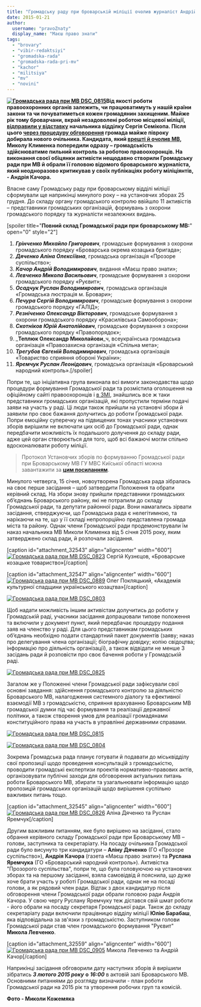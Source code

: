 ```yaml
---
title: "Громадську раду при броварській міліції очолив журналіст Андрій Качор"
date: 2015-01-21
author: 
  username: "pravoZnaty"
  display_name: "Маєш право знати"
tags: 
  - "brovary"
  - "vibir-redaktsiyi"
  - "gromadska-rada"
  - "gromadska-rada-pri-mv"
  - "kachor"
  - "militsiya"
  - "mv"
  - "novini"
---
```


**[![Громадська рада при МВ DSC_0815](https://mpz.brovary.org/wp-content/uploads/2015/01/Gromadska-rada-pri-MV-DSC_0815.jpg)](https://mpz.brovary.org/wp-content/uploads/2015/01/Gromadska-rada-pri-MV-DSC_0815.jpg)Від якості роботи правоохоронних органів залежить, чи працюватимуть у нашій країни закони та чи почуватиметься кожен громадянин захищеним. Майже рік тому броварчани, вкрай незадоволені роботою місцевої міліції, [відправили у відставку](https://mpz.brovary.org/nachalnik-brovarskoyi-militsiyi-napisav-raport-na-zvilnennya-cherez-nedoviru-samooboroni/) начальника відділку Сергія Семікопа. Після цього [через процедуру обговорення](https://mpz.brovary.org/mvs-kiyivshhini-raditimetsya-z-gromadskistyu-shhodo-novogo-kerivnitstva-brovarskoyi-militsiyi/) громада майже півроку добирала нового очільника. Кандидата, який [врешті й очолив МВ](https://mpz.brovary.org/u-brovarah-noviy-prokuror-ta-nachalnik-militsiyi-gromada-zaproshuye-yih-na-dialog/), Миколу Клименка попередили одразу – громадськість здійснюватиме пильний контроль за роботою правоохоронців. На виконання своєї обіцянки активісти нещодавно створили Громадську ради при МВ й обрали її головою відомого броварського журналіста, який неодноразово критикував у своїх публікаціях роботу міліціянтів, - Андрія Качора.**

Власне саму Громадську раду при броварському відділі міліції сформували ще наприкінці минулого року – на установчих зборах 25 грудня. До складу органу громадського контролю ввійшло 11 активістів – представники громадських організацій, формувань з охорони громадського порядку та журналісти незалежних видань.

\[spoiler title="**Повний склад Громадської ради при броварському МВ:**" open="0" style="2"\]

1. _**Грінченко Михайло Григорович**_, громадське формування з охорони громадського порядку «Броварська окрема козацька бригада»;
2. _**Дяченко Аліна Олексіївна**_, громадська організація «Прозоре суспільство»;
3. _**Качор Андрій Володимирович**_, видання «Маєш право знати»;
4. _**Левченко Микола Васильович**_, громадське формування з охорони громадського порядку «Руєвит»;
5. _**Осадчук Руслан Володимирович**_, громадська організація «Громадська люстрація м. Бровари»;
6. _**Печура Сергій Володимирович**_, громадське формування з охорони громадського порядку «ГАЛІД»;
7. _**Резніченко Олександр Вікторович**_, громадське формування з охорони громадського порядку «Красилівська Самооборона»;
8. _**Скотніков Юрій Анатолійович**_, громадське формування з охорони громадського порядку «Правопорядок»;
9. _**Теплюк Олександр Миколайови**_ч, всеукраїнська громадська організація «Правозахисна організація «Спільна мета»;
10. _**Трегубов Євгеній Володимирович**_, громадська організація «Товариство сприяння обороні України»;
11. _**Яремчук Руслан Леонідович**_, громадська організація «Броварський народний контроль».\[/spoiler\]

Попри те, що ініціативна група виконала всі вимоги законодавства щодо процедури формування Громадської ради та розмістила оголошення на офіційному сайті правоохоронців і [в ЗМІ](https://mpz.brovary.org/startuvav-protses-formuvannya-gromadskoyi-radi-pro-brovarskiy-militsiyi/), знайшлись все ж таки представники громадських організацій, які пропустили терміни подачі заяви на участь у раді. Ці люди також прийшли на установчі збори й заявили про своє бажання долучитись до роботи Громадської ради. Попри емоційну суперечку на підвищених тонах учасники установчих зборів вирішили не включати цих осіб до Громадської ради, однак передбачити можливість їх подальшого долучення до складу ради, адже цей орган створюється для того, щоб всі бажаючі могли спільно вдосконалювати роботу міліції.

> Протокол Установчих зборів по формуванню Громадської ради при Броварському МВ ГУ МВС Киїської області можна завантажити за **[цим посиланням](https://mpz.brovary.org/wp-content/uploads/2015/01/Protokol-ustanovchih-zboriv-GR-pri-MV.doc)**.

Минулого четверга, 15 січня, новоутворена Громадська рада зібралась на своє перше засідання – щоб затвердити Положення та обрати керівний склад. На збори знову прийшли представники громадських об’єднань Броварського району, які не потрапили до складу Громадської ради, та депутати районної ради. Вони намагались зірвати засідання, стверджуючи, що Громадська рада є нелегітимною, та нарікаючи на те, що у її складі непропорційно представлена громада міста та району. Однак члени Громадської ради продемонстрували їм наказ начальника МВ Миколи Клименка від 5 січня 2015 року, яким затверджено склад ради, й розпочали засідання.

\[caption id="attachment\_32543" align="aligncenter" width="600"\][![Громадська рада при МВ DSC_0823](https://mpz.brovary.org/wp-content/uploads/2015/01/Gromadska-rada-pri-MV-DSC_0823.jpg)](https://mpz.brovary.org/wp-content/uploads/2015/01/Gromadska-rada-pri-MV-DSC_0823.jpg) Сергій Кузнєцов, «Броварське козацьке товариство»\[/caption\]

\[caption id="attachment\_32547" align="aligncenter" width="600"\][![Громадська рада при МВ DSC_0889](https://mpz.brovary.org/wp-content/uploads/2015/01/Gromadska-rada-pri-MV-DSC_0889.jpg)](https://mpz.brovary.org/wp-content/uploads/2015/01/Gromadska-rada-pri-MV-DSC_0889.jpg) Олег Покляцький, «Академія культурної спадщини українського козацтва»\[/caption\]

[![Громадська рада при МВ DSC_0803](https://mpz.brovary.org/wp-content/uploads/2015/01/Gromadska-rada-pri-MV-DSC_0803.jpg)](https://mpz.brovary.org/wp-content/uploads/2015/01/Gromadska-rada-pri-MV-DSC_0803.jpg)

Щоб надати можливість іншим активістам долучитись до роботи у Громадській раді, учасники засідання допрацювали типове положення та включили у документ пункт, який передбачає процедуру подання заяв на членство у раді. Для цього представникам громадських об’єднань необхідно подати стандартний пакет документів (заяву; наказ про делегування члена організації; біографічну довідку; копію свідоцтва; інформацію про діяльність організації), а також відвідати не менше 3 засідань ради й розповісти про своє бачення роботи у Громадській раді.

[![Громадська рада при МВ DSC_0825](https://mpz.brovary.org/wp-content/uploads/2015/01/Gromadska-rada-pri-MV-DSC_0825.jpg)](https://mpz.brovary.org/wp-content/uploads/2015/01/Gromadska-rada-pri-MV-DSC_0825.jpg)

Загалом же у Положенні члени Громадської ради зафіксували свої основні завдання: здійснення громадського контролю за діяльністю Броварського МВ, налагодження системного діалогу та ефективної взаємодії МВ з громадськістю, сприяння врахуванню Броварським МВ громадської думки під час формування та реалізації державної політики, а також створення умов для реалізації громадянами конституційного права на участь в управлінні державними справами.

[![Громадська рада при МВ DSC_0815](https://mpz.brovary.org/wp-content/uploads/2015/01/Gromadska-rada-pri-MV-DSC_0815.jpg)](https://mpz.brovary.org/wp-content/uploads/2015/01/Gromadska-rada-pri-MV-DSC_0815.jpg)

[![Громадська рада при МВ DSC_0804](https://mpz.brovary.org/wp-content/uploads/2015/01/Gromadska-rada-pri-MV-DSC_0804.jpg)](https://mpz.brovary.org/wp-content/uploads/2015/01/Gromadska-rada-pri-MV-DSC_0804.jpg)

Зокрема Громадська рада планує готувати й подавати до міськвідділу свої пропозиції щодо проведення консультацій з громадськістю, проводити громадські експертизи проектів нормативно-правових актів, організовувати публічні заходи для обговорення актуальних питань роботи Броварського МВ, збирати та узагальнювати інформацію щодо пропозицій громадських організацій щодо вирішення суспільно важливих питань тощо.

\[caption id="attachment\_32545" align="aligncenter" width="600"\][![Громадська рада при МВ DSC_0826](https://mpz.brovary.org/wp-content/uploads/2015/01/Gromadska-rada-pri-MV-DSC_0826.jpg)](https://mpz.brovary.org/wp-content/uploads/2015/01/Gromadska-rada-pri-MV-DSC_0826.jpg) Аліна Дяченко та Руслан Яремчук\[/caption\]

Другим важливим питанням, яке було вирішено на засіданні, стало обрання керівного складу Громадської ради при Броварському МВ – голови, заступника та секретаріату. На посаду очільника Громадської ради було висунуто три кандидатури – **Аліну Дяченко** (ГО «Прозоре суспільство»), **Андрія Качора** (газета «Маєш право знати») та **Руслана Яремчука** (ГО «Броварський народний контроль»). Активістка "Прозорого суспільства", попри те, що була головуючою на установчих зборах та на першому засіданні, взяла самовідвід й пояснила, що дуже хоче брати участь у роботі Громадської ради, однак не на посаді голови, а як рядовий член ради. Відтак з двох кандидатур після обговорення члени Громадської ради обрали головою ради Андрія Качора. У свою чергу Руслану Яремчуку теж дістався свій шмат роботи - його обрали на посаду секретаря Громадської ради. Також до складу секретаріату ради включили працівницю відділу міліції **Юлію Барабаш**, яка відповідальна за зв'язки з громадськістю. Заступником голови Громадської ради став член громадського формування "Руєвит" **Микола Левченко**.

\[caption id="attachment\_32559" align="aligncenter" width="600"\][![Громадська рада при МВ DSC_0905](https://mpz.brovary.org/wp-content/uploads/2015/01/Gromadska-rada-pri-MV-DSC_0905.jpg)](https://mpz.brovary.org/wp-content/uploads/2015/01/Gromadska-rada-pri-MV-DSC_0905.jpg) Микола Левченко та Андрій Качор\[/caption\]

Наприкінці засідання обговорили дату наступних зборів й вирішили зібратись _**3 лютого 2015 року**_ **о** _**16:00**_ в актовій залі Броварського МВ. Основними питаннями до розгляду визначили - план роботи Громадської ради на 2015 рік та утворення робочих груп та комісій.

**Фото - Миколи Кожемяка**
